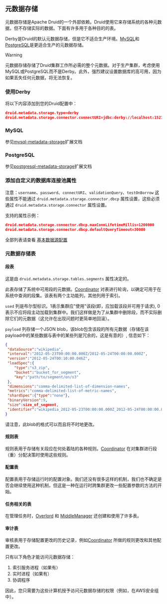 <!-- toc -->

<script async src="https://pagead2.googlesyndication.com/pagead/js/adsbygoogle.js"></script>
<ins class="adsbygoogle"
     style="display:block; text-align:center;"
     data-ad-layout="in-article"
     data-ad-format="fluid"
     data-ad-client="ca-pub-8828078415045620"
     data-ad-slot="7586680510"></ins>
<script>
     (adsbygoogle = window.adsbygoogle || []).push({});
</script>

## 元数据存储

元数据存储是Apache Druid的一个外部依赖。Druid使用它来存储系统的各种元数据，但不存储实际的数据。下面有许多用于各种目的的表。

Derby是Druid的默认元数据存储，但是它不适合生产环境。[MySQL](../Configuration/core-ext/mysql.md)和[PostgreSQL](../Configuration/core-ext/postgresql.md)是更适合生产的元数据存储。

> [!WARNING]
> 元数据存储存储了Druid集群工作所必需的整个元数据。对于生产集群，考虑使用MySQL或PostgreSQL而不是Derby。此外，强烈建议设置数据库的高可用，因为如果丢失任何元数据，将无法恢复。

### 使用Derby

将以下内容添加到您的Druid配置中：

```json
druid.metadata.storage.type=derby
druid.metadata.storage.connector.connectURI=jdbc:derby://localhost:1527//opt/var/druid_state/derby;create=true
```

### MySQL

参见[mysql-metadata-storage](../Configuration/core-ext/mysql.md)扩展文档

### PostgreSQL

参见[postgresql-metadata-storage](../Configuration/core-ext/postgresql.md)扩展文档

### 添加自定义的数据库连接池属性

注意：`username`、`password`、`connectURI`、`validationQuery`、`testOnBorrow` 这些属性不能通过 `druid.metadata.storage.connector.dbcp` 属性设置，这些必须通过 `druid.metadata.storage.connector` 属性设置。

支持的属性示例：

```json
druid.metadata.storage.connector.dbcp.maxConnLifetimeMillis=1200000
druid.metadata.storage.connector.dbcp.defaultQueryTimeout=30000
```

全部列表请查看 [基本数据源配置](https://commons.apache.org/proper/commons-dbcp/configuration.html)

### 元数据存储表
#### 段表

这是由 `druid.metadata.storage.tables.segments` 属性决定的。

此表存储了系统中可用段的元数据。[Coordinator](Coordinator.md) 对表进行轮询，以确定可用于在系统中查询的段集。该表有两个主功能列，其他列用于索引。

`used` 列是布尔型标识。1表示集群应"使用"该段(即，应加载该段并可用于请求), 0表示不应将段主动加载到集群中。我们这样做是为了从集群中删除段，而不实际删除它们的元数据（这允许在出现问题时更简单地回滚）。

`payload` 列存储一个JSON blob，该blob包含该段的所有元数据（存储在该payload中的某些数据与表中的某些列是冗余的，这是有意的）, 信息如下：

```json
{
 "dataSource":"wikipedia",
 "interval":"2012-05-23T00:00:00.000Z/2012-05-24T00:00:00.000Z",
 "version":"2012-05-24T00:10:00.046Z",
 "loadSpec":{
    "type":"s3_zip",
    "bucket":"bucket_for_segment",
    "key":"path/to/segment/on/s3"
 },
 "dimensions":"comma-delimited-list-of-dimension-names",
 "metrics":"comma-delimited-list-of-metric-names",
 "shardSpec":{"type":"none"},
 "binaryVersion":9,
 "size":size_of_segment,
 "identifier":"wikipedia_2012-05-23T00:00:00.000Z_2012-05-24T00:00:00.000Z_2012-05-23T00:10:00.046Z"
}
```

请注意，此blob的格式可以而且将不时地更改。

#### 规则表

规则表用于存储有关段应在何处着陆的各种规则。[Coordinator](Coordinator.md) 在对集群进行段（重）分配决策时使用这些规则。

#### 配置表

配置表用于存储运行时的配置对象。我们还没有很多这样的机制，我们也不确定是否会继续使用这种机制，但这是一种在运行时跨集群更改一些配置参数的方法的开始。

#### 任务相关的表

在管理任务时，[Overlord](Overlord.md) 和 [MiddleManager](MiddleManager.md) 还创建和使用了许多表。

#### 审计表

审核表用于存储配置更改的历史记录，例如[Coordinator](Coordinator.md) 所做的规则更改和其他配置更改。

只有以下角色才能访问元数据存储：
1. 索引服务进程（如果有）
2. 实时进程（如果有）
3. 协调程序

因此，您只需要为这些计算机授予访问元数据存储的权限（例如，在AWS安全组中）。